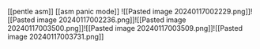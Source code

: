 [[pentle asm]]
[[asm panic mode]]
![[Pasted image 20240117002229.png]]![[Pasted image 20240117002236.png]]![[Pasted image 20240117003500.png]]![[Pasted image 20240117003509.png]]![[Pasted image 20240117003731.png]]